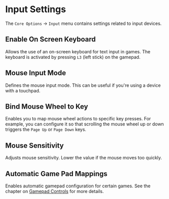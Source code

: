 # Input Settings

The `Core Options` → `Input` menu contains settings related to input devices.

## Enable On Screen Keyboard

Allows the use of an on-screen keyboard for text input in games. The keyboard is activated by pressing `L3` (left stick) on the gamepad.

## Mouse Input Mode

Defines the mouse input mode. This can be useful if you're using a device with a touchpad.

## Bind Mouse Wheel to Key

Enables you to map mouse wheel actions to specific key presses. For example, you can configure it so that scrolling the mouse wheel up or down triggers the `Page Up` or `Page Down` keys.

## Mouse Sensitivity

Adjusts mouse sensitivity. Lower the value if the mouse moves too quickly.

## Automatic Game Pad Mappings

Enables automatic gamepad configuration for certain games. See the chapter on [Gamepad Controls](../gamepad.md) for more details.